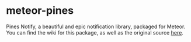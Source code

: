 meteor-pines
==============

Pines Notify, a beautiful and epic notification library, packaged for Meteor. You can find the wiki for this package, as well as the original source [here](http://pinesframework.org/pnotify/).
